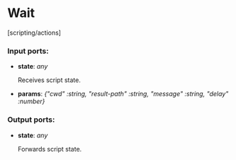 # Wait

[scripting/actions]

### Input ports:

* __state__: _any_

    Receives script state.



* __params__: _{"cwd" :string, "result-path" :string, "message" :string, "delay" :number}_



### Output ports:

* __state__: _any_

    Forwards script state.




